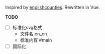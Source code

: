 Inspired by [englishcounties](https://github.com/davidgilbertson/englishcounties).
Rewritten in Vue.

**TODO**
- [ ] 标准化svg格式
	- 文件名 en_cn
	- 标准内容 #main
- [ ] 国际化